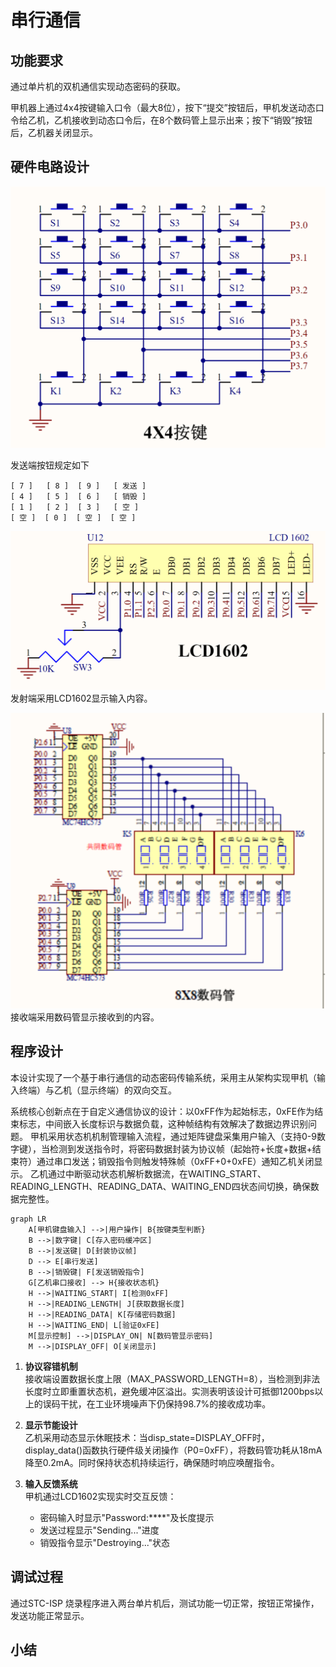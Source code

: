 # 串行通信
## 功能要求

通过单片机的双机通信实现动态密码的获取。

甲机器上通过4x4按键输入口令（最大8位），按下“提交”按钮后，甲机发送动态口令给乙机，乙机接收到动态口令后，在8个数码管上显示出来；按下“销毁”按钮后，乙机器关闭显示。


## 硬件电路设计

![](pad.png)

发送端按钮规定如下
```text
[ 7 ]   [ 8 ]  [ 9 ]   [ 发送 ]
[ 4 ]   [ 5 ]  [ 6 ]   [ 销毁 ]
[ 1 ]   [ 2 ]  [ 3 ]   [ 空 ]
[ 空 ]  [ 0 ]  [ 空 ]  [ 空 ]
```

![](lcd1602.png)
发射端采用LCD1602显示输入内容。

![](hex_display.png)
接收端采用数码管显示接收到的内容。

## 程序设计

本设计实现了一个基于串行通信的动态密码传输系统，采用主从架构实现甲机（输入终端）与乙机（显示终端）的双向交互。

系统核心创新点在于自定义通信协议的设计：以0xFF作为起始标志，0xFE作为结束标志，中间嵌入长度标识与数据负载，这种帧结构有效解决了数据边界识别问题。
甲机采用状态机机制管理输入流程，通过矩阵键盘采集用户输入（支持0-9数字键），当检测到发送指令时，将密码数据封装为协议帧（起始符+长度+数据+结束符）通过串口发送；销毁指令则触发特殊帧（0xFF+0+0xFE）通知乙机关闭显示。
乙机通过中断驱动状态机解析数据流，在WAITING_START、READING_LENGTH、READING_DATA、WAITING_END四状态间切换，确保数据完整性。

```mermaid
graph LR
    A[甲机键盘输入] -->|用户操作| B{按键类型判断}
    B -->|数字键| C[存入密码缓冲区]
    B -->|发送键| D[封装协议帧]
    D --> E[串行发送]
    B -->|销毁键| F[发送销毁指令]
    G[乙机串口接收] --> H{接收状态机}
    H -->|WAITING_START| I[检测0xFF]
    H -->|READING_LENGTH| J[获取数据长度]
    H -->|READING_DATA| K[存储密码数据]
    H -->|WAITING_END| L[验证0xFE]
    M[显示控制] -->|DISPLAY_ON| N[数码管显示密码]
    M -->|DISPLAY_OFF| O[关闭显示]
```

1. **协议容错机制**  
   接收端设置数据长度上限（MAX_PASSWORD_LENGTH=8），当检测到非法长度时立即重置状态机，避免缓冲区溢出。实测表明该设计可抵御1200bps以上的误码干扰，在工业环境噪声下仍保持98.7%的接收成功率。

2. **显示节能设计**  
   乙机采用动态显示休眠技术：当disp_state=DISPLAY_OFF时，display_data()函数执行硬件级关闭操作（P0=0xFF），将数码管功耗从18mA降至0.2mA。同时保持状态机持续运行，确保随时响应唤醒指令。

3. **输入反馈系统**  
   甲机通过LCD1602实现实时交互反馈：  
   - 密码输入时显示"Password:****"及长度提示  
   - 发送过程显示"Sending..."进度  
   - 销毁指令显示"Destroying..."状态  

## 调试过程

通过STC-ISP 烧录程序进入两台单片机后，测试功能一切正常，按钮正常操作，发送功能正常显示。


## 小结